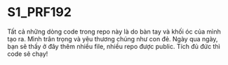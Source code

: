 # S1_PRF192
Tất cả những dòng code trong repo này là do bàn tay và khối óc của mình tạo ra. Mình trân trọng và yêu thương chúng như con đẻ. Ngày qua ngày, bạn sẽ thấy ở đây thêm nhiều file, nhiều repo được public. Tích đủ đức thì code sẽ chạy!
